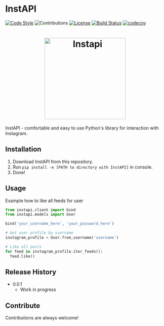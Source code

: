 InstAPI
=============

[![Code Style](https://img.shields.io/badge/Code%20Style-PEP%208-blueviolet)](https://www.python.org/dev/peps/pep-0008/) 
![Contributions](https://img.shields.io/badge/Contributions-Welcome-brightgreen)
[![License](https://img.shields.io/badge/License-MIT-lightgrey)](/LICENSE) 
[![Build Status](https://travis-ci.com/uriyyo/instapi.svg?branch=develop)](https://travis-ci.com/uriyyo/instapi)
[![codecov](https://codecov.io/gh/uriyyo/instapi/branch/develop/graph/badge.svg)](https://codecov.io/gh/uriyyo/instapi)

<h1 align="center">
  <img src="https://raw.githubusercontent.com/uriyyo/instapi/gh-pages/logo.svg" alt="Instapi" width="256" height="256">
</h1>

InstAPI - comfortable and easy to use Python's library for interaction with Instagram.

Installation
------------
1. Download InstAPI from this repository.
2. Run `pip install -e [PATH to directory with InstAPI]` in console.
3. Done!

Usage
-----
Example how to like all feeds for user
```python
from instapi.client import bind
from instapi.models import User

bind('your_username_here', 'your_password_here')

# Get user profile by username
instagram_profile = User.from_username('username')

# Like all posts
for feed in instagram_profile.iter_feeds():
  feed.like()
```

Release History
---------------
* 0.0.1
  * Work in progress

Contribute
----------
Contributions are always welcome!
